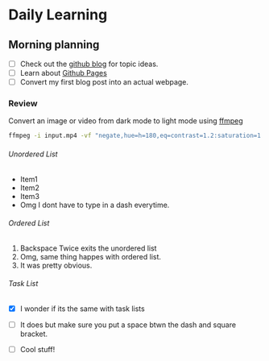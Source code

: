 # Daily Learning

## Morning planning

- [ ] Check out the [github blog](https://github.blog/) for topic ideas.
- [ ] Learn about [Github Pages](https://skills.github.com/#first-day-on-github)
- [ ] Convert my first blog post into an actual webpage.

### Review
Convert an image or video from dark mode to light mode using [ffmpeg](https://www.ffmpeg.org)

```bash
ffmpeg -i input.mp4 -vf "negate,hue=h=180,eq=contrast=1.2:saturation=1.1" output.mp4
```








###### Unordered List

- Item1
- Item2
- Item3
- Omg I dont have to type in a dash everytime.

###### Ordered List
1. Backspace Twice exits the unordered list
2. Omg, same thing happes with ordered list.
3. It was pretty obvious.

###### Task List
- [x] I wonder if its the same with task lists
- [ ] It does but make sure you put a space btwn the dash and square bracket.
- [ ] Cool stuff!



